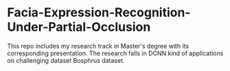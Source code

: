 # Facia-Expression-Recognition-Under-Partial-Occlusion
This repo includes my research track in Master's degree with its corresponding presentation. The research falls in DCNN kind of applications on challenging dataset Bosphrus dataset.
